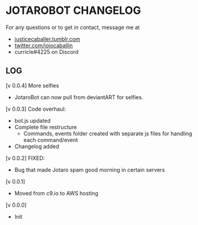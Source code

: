 JOTAROBOT CHANGELOG
===

For any questions or to get in contact, message me at

- [justicecaballer.tumblr.com](http://justicecaballer.tumblr.com)
- [twitter.com/jojocaballin](http://twitter.com/jojocaballin)
- curricle#4225 on Discord

LOG
---

[v 0.0.4]
More selfies

- JotaroBot can now pull from deviantART for selfies.

[v 0.0.3]
Code overhaul:

- bot.js updated
- Complete file restructure
  - Commands, events folder created with separate js files for handling each command/event
- Changelog added

[v 0.0.2]
FIXED:

- Bug that made Jotaro spam good morning in certain servers

[v 0.0.1]

- Moved from c9.io to AWS hosting

[v 0.0.0]

- Init